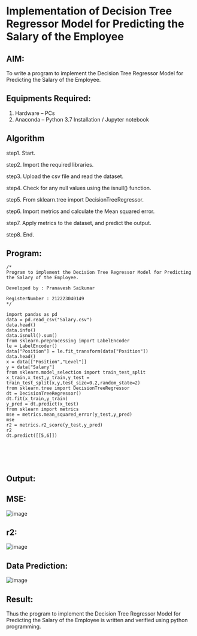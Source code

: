 # Implementation of Decision Tree Regressor Model for Predicting the Salary of the Employee

## AIM:
To write a program to implement the Decision Tree Regressor Model for Predicting the Salary of the Employee.

## Equipments Required:
1. Hardware – PCs
2. Anaconda – Python 3.7 Installation / Jupyter notebook

## Algorithm
step1. Start.

step2. Import the required libraries.

step3. Upload the csv file and read the dataset.

step4. Check for any null values using the isnull() function.

step5. From sklearn.tree import DecisionTreeRegressor.

step6. Import metrics and calculate the Mean squared error.

step7. Apply metrics to the dataset, and predict the output.

step8. End.

## Program:
```
/*
Program to implement the Decision Tree Regressor Model for Predicting the Salary of the Employee.

Developed by : Pranavesh Saikumar

RegisterNumber : 212223040149
*/

import pandas as pd
data = pd.read_csv("Salary.csv")
data.head()
data.info()
data.isnull().sum()
from sklearn.preprocessing import LabelEncoder
le = LabelEncoder()
data["Position"] = le.fit_transform(data["Position"])
data.head()
x = data[["Position","Level"]]
y = data["Salary"]
from sklearn.model_selection import train_test_split
x_train,x_test,y_train,y_test = train_test_split(x,y,test_size=0.2,random_state=2)
from sklearn.tree import DecisionTreeRegressor
dt = DecisionTreeRegressor()
dt.fit(x_train,y_train)
y_pred = dt.predict(x_test)
from sklearn import metrics
mse = metrics.mean_squared_error(y_test,y_pred)
mse
r2 = metrics.r2_score(y_test,y_pred)
r2
dt.predict([[5,6]])
```
<br><br><br>
## Output:

## MSE:

![image](https://github.com/user-attachments/assets/f262b6c0-0c16-46e0-b376-89be11acbde0)

## r2:

![image](https://github.com/user-attachments/assets/d9a2c1a3-4a1c-4418-8bf6-9230e4722e9a)

## Data Prediction:

![image](https://github.com/user-attachments/assets/869357a9-85a4-4056-92cb-0b38653663df)

## Result:
Thus the program to implement the Decision Tree Regressor Model for Predicting the Salary of the Employee is written and verified using python programming.
